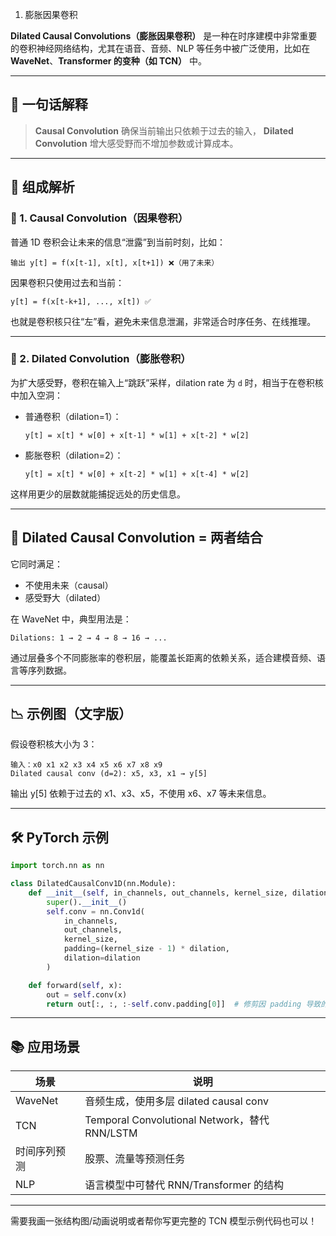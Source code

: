 1. 膨胀因果卷积

**Dilated Causal Convolutions（膨胀因果卷积）** 是一种在时序建模中非常重要的卷积神经网络结构，尤其在语音、音频、NLP 等任务中被广泛使用，比如在 **WaveNet**、**Transformer 的变种（如 TCN）** 中。

------

## 🧠 一句话解释

> **Causal Convolution** 确保当前输出只依赖于过去的输入，
>  **Dilated Convolution** 增大感受野而不增加参数或计算成本。

------

## 🧩 组成解析

### 🔸 1. Causal Convolution（因果卷积）

普通 1D 卷积会让未来的信息“泄露”到当前时刻，比如：

```
输出 y[t] = f(x[t-1], x[t], x[t+1]) ❌（用了未来）
```

因果卷积只使用过去和当前：

```
y[t] = f(x[t-k+1], ..., x[t]) ✅
```

也就是卷积核只往“左”看，避免未来信息泄漏，非常适合时序任务、在线推理。

------

### 🔸 2. Dilated Convolution（膨胀卷积）

为扩大感受野，卷积在输入上“跳跃”采样，dilation rate 为 `d` 时，相当于在卷积核中加入空洞：

- 普通卷积（dilation=1）：

  ```
  y[t] = x[t] * w[0] + x[t-1] * w[1] + x[t-2] * w[2]
  ```

- 膨胀卷积（dilation=2）：

  ```
  y[t] = x[t] * w[0] + x[t-2] * w[1] + x[t-4] * w[2]
  ```

这样用更少的层数就能捕捉远处的历史信息。

------

## 🧱 Dilated Causal Convolution = 两者结合

它同时满足：

- 不使用未来（causal）
- 感受野大（dilated）

在 WaveNet 中，典型用法是：

```text
Dilations: 1 → 2 → 4 → 8 → 16 → ...
```

通过层叠多个不同膨胀率的卷积层，能覆盖长距离的依赖关系，适合建模音频、语言等序列数据。

------

## 📉 示例图（文字版）

假设卷积核大小为 3：

```
输入：x0 x1 x2 x3 x4 x5 x6 x7 x8 x9
Dilated causal conv (d=2): x5, x3, x1 → y[5]
```

输出 y[5] 依赖于过去的 x1、x3、x5，不使用 x6、x7 等未来信息。

------

## 🛠️ PyTorch 示例

```python
import torch.nn as nn

class DilatedCausalConv1D(nn.Module):
    def __init__(self, in_channels, out_channels, kernel_size, dilation):
        super().__init__()
        self.conv = nn.Conv1d(
            in_channels,
            out_channels,
            kernel_size,
            padding=(kernel_size - 1) * dilation,
            dilation=dilation
        )

    def forward(self, x):
        out = self.conv(x)
        return out[:, :, :-self.conv.padding[0]]  # 修剪因 padding 导致的未来信息
```

------

## 📚 应用场景

| 场景         | 说明                                          |
| ------------ | --------------------------------------------- |
| WaveNet      | 音频生成，使用多层 dilated causal conv        |
| TCN          | Temporal Convolutional Network，替代 RNN/LSTM |
| 时间序列预测 | 股票、流量等预测任务                          |
| NLP          | 语言模型中可替代 RNN/Transformer 的结构       |

------

需要我画一张结构图/动画说明或者帮你写更完整的 TCN 模型示例代码也可以！

